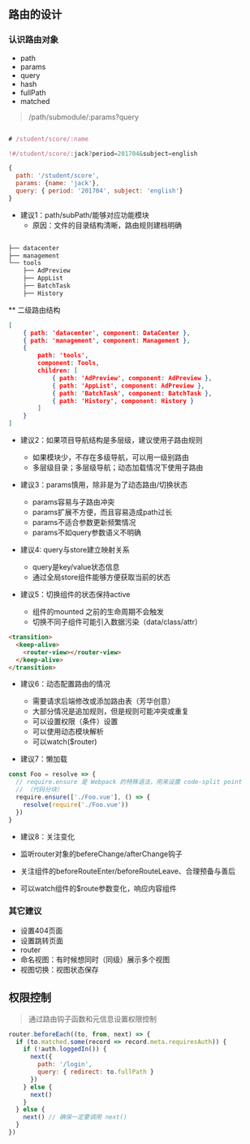 ## 路由的设计

### 认识路由对象

- path
- params
- query
- hash
- fullPath
- matched

> /path/submodule/:params?query



```js

# /student/score/:name

!#/student/score/:jack?period=201704&subject=english

{ 
  path: '/student/score',
  params: {name: 'jack'},
  query: { period: '201704', subject: 'english'}
}
```



- 建议1：path/subPath/能够对应功能模块
    - 原因：文件的目录结构清晰，路由规则建档明确


```sh
  
├── datacenter
├── management
└── tools
    ├── AdPreview
    ├── AppList
    ├── BatchTask
    ├── History
```

** 二级路由结构

```json
[
    { path: 'datacenter', component: DataCenter },
    { path: 'management', component: Management },
    {
        path: 'tools',
        component: Tools,
        children: [
            { path: 'AdPreview', component: AdPreview },
            { path: 'AppList', component: AdPreview },
            { path: 'BatchTask', component: BatchTask },
            { path: 'History', component: History }
        ]
    }
]
```

- 建议2：如果项目导航结构是多层级，建议使用子路由规则
    - 如果模块少，不存在多级导航，可以用一级别路由
    - 多层级目录；多层级导航；动态加载情况下使用子路由
    
- 建议3：params慎用，除非是为了动态路由/切换状态
    - params容易与子路由冲突
    - params扩展不方便，而且容易造成path过长
    - params不适合参数更新频繁情况
    - params不如query参数语义不明确

- 建议4: query与store建立映射关系
    
    - query是key/value状态信息
    - 通过全局store组件能够方便获取当前的状态

- 建议5：切换组件的状态保持active

    - 组件的mounted 之前的生命周期不会触发
    - 切换不同子组件可能引入数据污染（data/class/attr）



```html
<transition>
  <keep-alive>
    <router-view></router-view>
  </keep-alive>
</transition>
```


    
- 建议6：动态配置路由的情况

    - 需要请求后端修改或添加路由表（芳华创意）
    - 大部分情况是追加规则，但是规则可能冲突或重复
    - 可以设置权限（条件）设置
    - 可以使用动态模块解析
    - 可以watch($router)

- 建议7：懒加载


```js
const Foo = resolve => {
  // require.ensure 是 Webpack 的特殊语法，用来设置 code-split point
  // （代码分块）
  require.ensure(['./Foo.vue'], () => {
    resolve(require('./Foo.vue'))
  })
}
```

- 建议8：关注变化

- 监听router对象的befereChange/afterChange钩子
- 关注组件的beforeRouteEnter/beforeRouteLeave、合理预备与善后
- 可以watch组件的$route参数变化，响应内容组件


### 其它建议

- 设置404页面
- 设置跳转页面
- router
- 命名视图：有时候想同时（同级）展示多个视图
- 视图切换：视图状态保存


## 权限控制

> 通过路由钩子函数和元信息设置权限控制


```js
router.beforeEach((to, from, next) => {
  if (to.matched.some(record => record.meta.requiresAuth)) {
    if (!auth.loggedIn()) {
      next({
        path: '/login',
        query: { redirect: to.fullPath }
      })
    } else {
      next()
    }
  } else {
    next() // 确保一定要调用 next()
  }
})
```